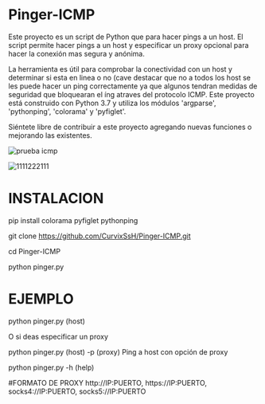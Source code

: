 # Pinger-ICMP
Este proyecto es un script de Python que para hacer pings a un host. El script permite hacer pings a un host y especificar un proxy opcional para hacer la conexión mas segura y anónima. 

La herramienta es útil para comprobar la conectividad con un host y determinar si esta en linea o no (cave destacar que no a todos los host se les puede hacer un ping correctamente ya que algunos tendran medidas de seguridad que bloquearan el íng atraves del protocolo ICMP.
Este proyecto está construido con Python 3.7 y utiliza los módulos 'argparse', 'pythonping', 'colorama' y 'pyfiglet'.

Siéntete libre de contribuir a este proyecto agregando nuevas funciones o mejorando las existentes.


![prueba icmp](https://user-images.githubusercontent.com/127477293/227630649-117684c8-7281-4be1-b129-d7efe180193d.png)


![1111222111](https://user-images.githubusercontent.com/127477293/235280185-e6843645-368f-4c7a-8ced-c8c23a32459b.png)


# INSTALACION
pip install colorama pyfiglet pythonping

git clone https://github.com/CurvixSsH/Pinger-ICMP.git

cd Pinger-ICMP

python pinger.py

# EJEMPLO
python pinger.py (host)

O si deas especificar un proxy

python pinger.py (host) -p (proxy) Ping a host con opción de proxy

python pinger.py -h (help) 

#FORMATO DE PROXY
http://IP:PUERTO, https://IP:PUERTO, socks4://IP:PUERTO, socks5://IP:PUERTO
